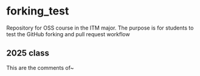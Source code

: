 # forking_test
Repository for OSS course in the ITM major. The purpose is for students to test the GitHub forking and pull request workflow

## 2025 class

This are the comments of~